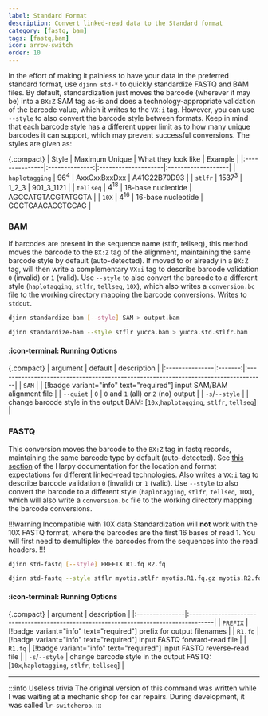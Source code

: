 ```yaml
---
label: Standard Format
description: Convert linked-read data to the Standard format
category: [fastq, bam]
tags: [fastq,bam]
icon: arrow-switch
order: 10
---
```


In the effort of making it painless to have your data in the preferred standard format, use `djinn std-*`
to quickly standardize FASTQ and BAM files. By default, standardization just moves the barcode (wherever it may be)
into a `BX:Z` SAM tag as-is and does a technology-appropriate validation of the barcode value, which it writes to the
`VX:i` tag. However, you can use `--style` to also convert the barcode style between formats. Keep in mind that each
barcode style has a different upper limit as to how many unique barcodes it can support, which may prevent successful conversions.
The styles are given as:

{.compact}
| Style          | Maximum Unique | What they look like | Example            |
|:---------------|:--------------:|:--------------------|:-------------------|
| `haplotagging` |     $96^4$     | AxxCxxBxxDxx        | A41C22B70D93       |
| `stlfr`        |    $1537^3$    | 1_2_3               | 901_3_1121         |
| `tellseq`      |    $4^{18}$    | 18-base nucleotide  | AGCCATGTACGTATGGTA |
| `10X`          |    $4^{16}$    | 16-base nucleotide  | GGCTGAACACGTGCAG   |

### BAM
If barcodes are present in the sequence name (stlfr, tellseq), this method moves the barcode to the `BX:Z`
tag of the alignment, maintaining the same barcode style by default (auto-detected). If moved to or already in a `BX:Z` tag,
will then write a complementary `VX:i` tag to describe barcode validation `0` (invalid) or `1` (valid).
Use `--style` to also convert the barcode to a different style (`haplotagging`, `stlfr`, `tellseq`, `10X`),
which also writes a `conversion.bc` file to the working directory mapping the barcode conversions. Writes to `stdout`.

```bash usage
djinn standardize-bam [--style] SAM > output.bam
```

```bash example | standardize a bam and change the barcodes to stLFR style
djinn standardize-bam --style stflr yucca.bam > yucca.std.stlfr.bam
```

#### :icon-terminal: Running Options
{.compact}
| argument       | default | description                                                                        |
|:---------------|:-------:|:-----------------------------------------------------------------------------------|
| `SAM`          |         | [!badge variant="info" text="required"] input SAM/BAM alignment file               |
| `--quiet`      |   `0`   | `0` and `1` (all) or `2` (no) output                                               |
| `-s`/`--style` |         | change barcode style in the output BAM: [`10x`,`haplotagging`, `stlfr`, `tellseq`] |

### FASTQ
This conversion moves the barcode to the `BX:Z` tag in fastq records, maintaining the same barcode type by default (auto-detected).
See [this section](https://pdimens.github.io/harpy/getting_started/linked_read_data/#linked-read-data-types) of the Harpy documentation for the location and format expectations for different linked-read technologies.
Also writes a `VX:i` tag to describe barcode validation `0` (invalid) or `1` (valid).
Use `--style` to also convert the barcode to a different style (`haplotagging`, `stlfr`, `tellseq`, `10X`),
which will also write a `conversion.bc` file to the working directory mapping the barcode conversions.

!!!warning Incompatible with 10X data
Standardization will **not** work with the 10X FASTQ format, where the barcodes are the first 16 bases of read 1.
You will first need to demultiplex the barcodes from the sequences into the read headers.
!!!

```bash usage
djinn std-fastq [--style] PREFIX R1.fq R2.fq
```

```bash example | standardize a fastq pair and change the barcodes to stLFR style
djinn std-fastq --style stflr myotis.stlfr myotis.R1.fq.gz myotis.R2.fq.gz
```

#### :icon-terminal: Running Options
{.compact}
| argument       | description                                                                          |
|:---------------|:-------------------------------------------------------------------------------------|
| `PREFIX`       | [!badge variant="info" text="required"] prefix for output filenames                  |
| `R1.fq`        | [!badge variant="info" text="required"] input FASTQ forward-read file                |
| `R1.fq`        | [!badge variant="info" text="required"] input FASTQ reverse-read file                |
| `-s`/`--style` | change barcode style in the output FASTQ: [`10x`,`haplotagging`, `stlfr`, `tellseq`] |


----

:::info Useless trivia
The original version of this command was written while I was waiting at a mechanic shop for car repairs. During development, it was called `lr-switcheroo`.
:::